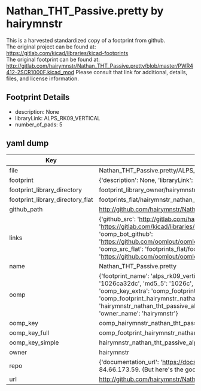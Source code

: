 # Nathan_THT_Passive.pretty by hairymnstr  
This is a harvested standardized copy of a footprint from github.  
The original project can be found at:  
https://gitlab.com/kicad/libraries/kicad-footprints  
The original footprint can be found at:
http://gitlab.com/hairymnstr/Nathan_THT_Passive.pretty/blob/master/PWR4412-2SCR1000F.kicad_mod
Please consult that link for additional, details, files, and license information.  
## Footprint Details
* description: None  
* libraryLink: ALPS_RK09_VERTICAL  
* number_of_pads: 5  
## yaml dump  
| Key | Value |  
| --- | --- |  
| file | Nathan_THT_Passive.pretty/ALPS_RK09_VERTICAL.kicad_mod |  
| footprint | {'description': None, 'libraryLink': 'ALPS_RK09_VERTICAL', 'number_of_pads': 5} |  
| footprint_library_directory | footprint_library_owner/hairymnstr_Nathan_THT_Passive.pretty |  
| footprint_library_directory_flat | footprints_flat/hairymnstr_nathan_tht_passive_alps_rk09_vertical/working |  
| github_path | http://github.com/hairymnstr/Nathan_THT_Passive.pretty/blob/master/ALPS_RK09_VERTICAL.kicad_mod |  
| links | {'github_src': 'http://gitlab.com/hairymnstr/Nathan_THT_Passive.pretty/blob/master/PWR4412-2SCR1000F.kicad_mod', 'github_src_repo': 'https://gitlab.com/kicad/libraries/kicad-footprints', 'oomp_bot': 'footprints/hairymnstr_nathan_tht_passive_alps_rk09_vertical/working', 'oomp_bot_github': 'https://github.com/oomlout/oomlout_oomp_footprint_bot/tree/main/footprints/hairymnstr_nathan_tht_passive_alps_rk09_vertical/working', 'oomp_src_flat': 'footprints_flat/footprints_flat/hairymnstr_nathan_tht_passive_alps_rk09_vertical/working', 'oomp_src_flat_github': 'https://github.com/oomlout/oomlout_oomp_footprint_src/tree/main/footprints_flat/hairymnstr_nathan_tht_passive_alps_rk09_vertical/working'} |  
| name | Nathan_THT_Passive.pretty |  
| oomp | {'footprint_name': 'alps_rk09_vertical', 'library_name': 'nathan_tht_passive', 'md5': '1026ca32dccc2b9cadf750a73269e0b2', 'md5_10': '1026ca32dc', 'md5_5': '1026c', 'md5_6': '1026ca', 'oomp_key': 'oomp_hairymnstr_nathan_tht_passive_alps_rk09_vertical', 'oomp_key_extra': 'oomp_footprint_hairymnstr_nathan_tht_passive_alps_rk09_vertical', 'oomp_key_full': 'oomp_footprint_hairymnstr_nathan_tht_passive_alps_rk09_vertical_1026ca', 'oomp_key_simple': 'hairymnstr_nathan_tht_passive_alps_rk09_vertical', 'original_filename': 'Nathan_THT_Passive.pretty/ALPS_RK09_VERTICAL.kicad_mod', 'owner_name': 'hairymnstr'} |  
| oomp_key | oomp_hairymnstr_nathan_tht_passive_alps_rk09_vertical |  
| oomp_key_full | oomp_footprint_hairymnstr_nathan_tht_passive_alps_rk09_vertical |  
| oomp_key_simple | hairymnstr_nathan_tht_passive_alps_rk09_vertical |  
| owner | hairymnstr |  
| repo | {'documentation_url': 'https://docs.github.com/rest/overview/resources-in-the-rest-api#rate-limiting', 'message': "API rate limit exceeded for 84.66.173.59. (But here's the good news: Authenticated requests get a higher rate limit. Check out the documentation for more details.)"} |  
| url | http://github.com/hairymnstr/Nathan_THT_Passive.pretty |  

